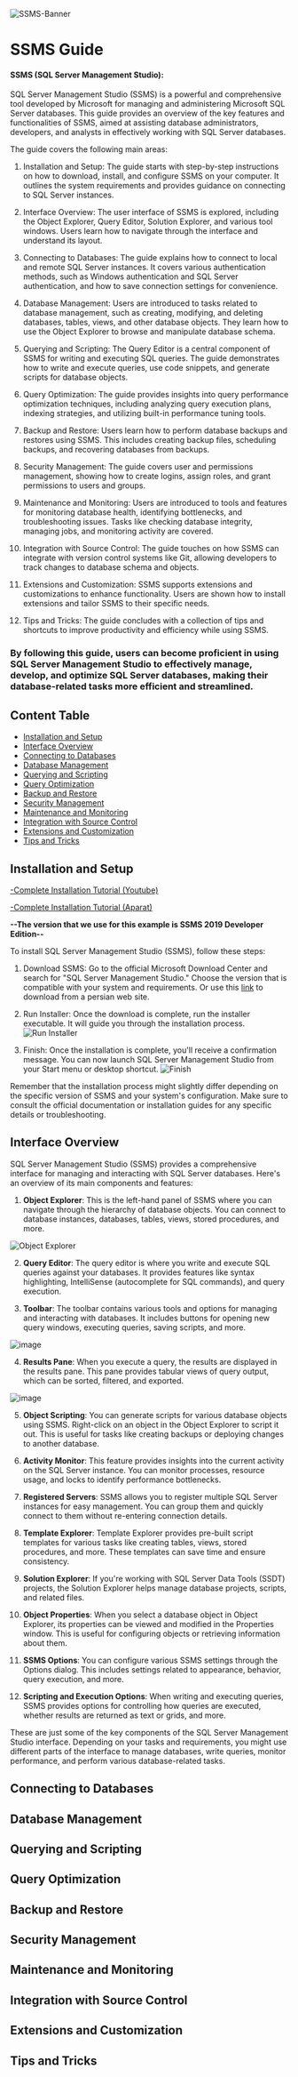 ![SSMS-Banner](https://github.com/cc-Mehdi/SSMS-Guide/assets/57840939/2b6c2f56-6148-44fe-84bd-24acc8b9022b)


# SSMS Guide


#### SSMS (SQL Server Management Studio):

SQL Server Management Studio (SSMS) is a powerful and comprehensive tool developed by Microsoft for managing and administering Microsoft SQL Server databases. This guide provides an overview of the key features and functionalities of SSMS, aimed at assisting database administrators, developers, and analysts in effectively working with SQL Server databases.

The guide covers the following main areas:

1. Installation and Setup: The guide starts with step-by-step instructions on how to download, install, and configure SSMS on your computer. It outlines the system requirements and provides guidance on connecting to SQL Server instances.

2. Interface Overview: The user interface of SSMS is explored, including the Object Explorer, Query Editor, Solution Explorer, and various tool windows. Users learn how to navigate through the interface and understand its layout.

3. Connecting to Databases: The guide explains how to connect to local and remote SQL Server instances. It covers various authentication methods, such as Windows authentication and SQL Server authentication, and how to save connection settings for convenience.

4. Database Management: Users are introduced to tasks related to database management, such as creating, modifying, and deleting databases, tables, views, and other database objects. They learn how to use the Object Explorer to browse and manipulate database schema.

5. Querying and Scripting: The Query Editor is a central component of SSMS for writing and executing SQL queries. The guide demonstrates how to write and execute queries, use code snippets, and generate scripts for database objects.

6. Query Optimization: The guide provides insights into query performance optimization techniques, including analyzing query execution plans, indexing strategies, and utilizing built-in performance tuning tools.

7. Backup and Restore: Users learn how to perform database backups and restores using SSMS. This includes creating backup files, scheduling backups, and recovering databases from backups.

8. Security Management: The guide covers user and permissions management, showing how to create logins, assign roles, and grant permissions to users and groups.

9. Maintenance and Monitoring: Users are introduced to tools and features for monitoring database health, identifying bottlenecks, and troubleshooting issues. Tasks like checking database integrity, managing jobs, and monitoring activity are covered.

10. Integration with Source Control: The guide touches on how SSMS can integrate with version control systems like Git, allowing developers to track changes to database schema and objects.

11. Extensions and Customization: SSMS supports extensions and customizations to enhance functionality. Users are shown how to install extensions and tailor SSMS to their specific needs.

12. Tips and Tricks: The guide concludes with a collection of tips and shortcuts to improve productivity and efficiency while using SSMS.

### By following this guide, users can become proficient in using SQL Server Management Studio to effectively manage, develop, and optimize SQL Server databases, making their database-related tasks more efficient and streamlined.

## Content Table
* [Installation and Setup](#installation-and-setup)
* [Interface Overview](#interface-overview)
* [Connecting to Databases](#connecting-to-databases)
* [Database Management](#database-management)
* [Querying and Scripting](#querying-and-scripting)
* [Query Optimization](#query-optimization)
* [Backup and Restore](#backup-and-restore)
* [Security Management](#security-management)
* [Maintenance and Monitoring](#maintenance-and-monitoring)
* [Integration with Source Control](#integration-with-source-control)
* [Extensions and Customization](#extensions-and-customization)
* [Tips and Tricks](#tips-and-tricks)


## Installation and Setup

[-Complete Installation Tutorial (Youtube)](https://www.youtube.com/watch?v=ZxSWKEgTjKc)

[-Complete Installation Tutorial (Aparat)](https://www.aparat.com/v/ck8sX)

**--The version that we use for this example is SSMS 2019 Developer Edition--**

To install SQL Server Management Studio (SSMS), follow these steps:

1. Download SSMS: Go to the official Microsoft Download Center and search for "SQL Server Management Studio." Choose the version that is compatible with your system and requirements. Or use this [link](https://soft98.ir/software/programming/3594-%D9%85%D8%A7%DB%8C%DA%A9%D8%B1%D9%88%D8%B3%D8%A7%D9%81%D9%80%D8%AA-%D8%A7%D8%B3-%DA%A9%DB%8C%D9%88-%D8%A7%D9%84-%D8%B3%D8%B1%D9%88%D8%B1.html) to download from a persian web site.

2. Run Installer: Once the download is complete, run the installer executable. It will guide you through the installation process. ![Run Installer](https://github.com/cc-Mehdi/SSMS-Guide/assets/57840939/d130a7ad-d7ff-4b05-8aba-1e6173c8f181)

3. Finish: Once the installation is complete, you'll receive a confirmation message. You can now launch SQL Server Management Studio from your Start menu or desktop shortcut. ![Finish](https://github.com/cc-Mehdi/SSMS-Guide/assets/57840939/b8547d43-2cc0-48d1-8fd7-2d2e5b3924b8)


Remember that the installation process might slightly differ depending on the specific version of SSMS and your system's configuration. Make sure to consult the official documentation or installation guides for any specific details or troubleshooting.

## Interface Overview

SQL Server Management Studio (SSMS) provides a comprehensive interface for managing and interacting with SQL Server databases. Here's an overview of its main components and features:

1. **Object Explorer**: This is the left-hand panel of SSMS where you can navigate through the hierarchy of database objects. You can connect to database instances, databases, tables, views, stored procedures, and more.

![Object Explorer](https://github.com/cc-Mehdi/SSMS-Guide/assets/57840939/ae54610c-f341-435b-9935-5b89229946ba)

2. **Query Editor**: The query editor is where you write and execute SQL queries against your databases. It provides features like syntax highlighting, IntelliSense (autocomplete for SQL commands), and query execution.

3. **Toolbar**: The toolbar contains various tools and options for managing and interacting with databases. It includes buttons for opening new query windows, executing queries, saving scripts, and more.

![image](https://github.com/cc-Mehdi/SSMS-Guide/assets/57840939/efd97d39-3e2b-409d-b470-cee1890956ff)

4. **Results Pane**: When you execute a query, the results are displayed in the results pane. This pane provides tabular views of query output, which can be sorted, filtered, and exported.

![image](https://github.com/cc-Mehdi/SSMS-Guide/assets/57840939/2133a0a3-9490-4a9c-9248-14a0f15bb46c)

5. **Object Scripting**: You can generate scripts for various database objects using SSMS. Right-click on an object in the Object Explorer to script it out. This is useful for tasks like creating backups or deploying changes to another database.

6. **Activity Monitor**: This feature provides insights into the current activity on the SQL Server instance. You can monitor processes, resource usage, and locks to identify performance bottlenecks.

7. **Registered Servers**: SSMS allows you to register multiple SQL Server instances for easy management. You can group them and quickly connect to them without re-entering connection details.

8. **Template Explorer**: Template Explorer provides pre-built script templates for various tasks like creating tables, views, stored procedures, and more. These templates can save time and ensure consistency.

9. **Solution Explorer**: If you're working with SQL Server Data Tools (SSDT) projects, the Solution Explorer helps manage database projects, scripts, and related files.

10. **Object Properties**: When you select a database object in Object Explorer, its properties can be viewed and modified in the Properties window. This is useful for configuring objects or retrieving information about them.

11. **SSMS Options**: You can configure various SSMS settings through the Options dialog. This includes settings related to appearance, behavior, query execution, and more.

12. **Scripting and Execution Options**: When writing and executing queries, SSMS provides options for controlling how queries are executed, whether results are returned as text or grids, and more.

These are just some of the key components of the SQL Server Management Studio interface. Depending on your tasks and requirements, you might use different parts of the interface to manage databases, write queries, monitor performance, and perform various database-related tasks.
## Connecting to Databases
## Database Management
## Querying and Scripting
## Query Optimization
## Backup and Restore
## Security Management
## Maintenance and Monitoring
## Integration with Source Control
## Extensions and Customization
## Tips and Tricks




